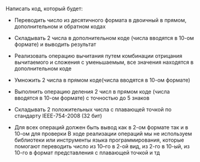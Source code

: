 Написать код, который будет:
- Переводить число из десятичного формата в двоичный в прямом, дополнительном и обратном кодах
- Складывать 2 числа в дополнительном коде (числа вводятся в 10-ом формате) и выводить результат
- Реализовать операцию вычитания путем комбинации отрицания вычитаемого и сложения с уменьшаемым, все значения находятся в дополнительном коде
- Умножить 2 числа в прямом коде(числа вводятся в 10-ом формате)
- Выполнить операцию деления 2 числ в прямом коде (числа вводятся в 10-ом формате) с точностью до 5 знаков
- Складывать 2 положительных числа с плавающей точкой по стандарту IEEE-754-2008 (32 бит)

- Для всех операций должен быть вывод как в 2-ом формате так и в 10-ом для проверки
В ходе реализации операций мы не используем библиотеки или инструменты языка программирования, которые помогают переводить число из 10–го  в 2-ой вид, из 2-го в 10-ый, из 10-го в формат представления с плавающей точкой и тд
